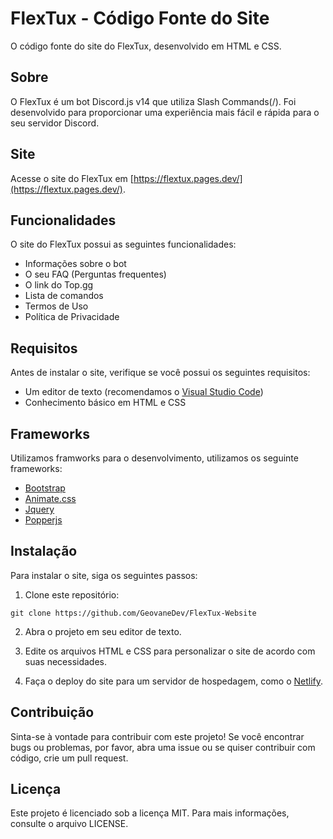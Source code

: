 # FlexTux - Código Fonte do Site

O código fonte do site do FlexTux, desenvolvido em HTML e CSS.

## Sobre

O FlexTux é um bot Discord.js v14 que utiliza Slash Commands(/). Foi desenvolvido para proporcionar uma experiência mais fácil e rápida para o seu servidor Discord.

## Site

Acesse o site do FlexTux em [https://flextux.pages.dev/](https://flextux.pages.dev/).

## Funcionalidades

O site do FlexTux possui as seguintes funcionalidades:

- Informações sobre o bot
- O seu FAQ (Perguntas frequentes)
- O link do Top.gg
- Lista de comandos
- Termos de Uso
- Política de Privacidade

## Requisitos

Antes de instalar o site, verifique se você possui os seguintes requisitos:

- Um editor de texto (recomendamos o [Visual Studio Code](https://code.visualstudio.com/))
- Conhecimento básico em HTML e CSS

## Frameworks

Utilizamos framworks para o desenvolvimento, utilizamos os seguinte frameworks:

- [Bootstrap](https://getbootstrap.com/)
- [Animate.css](https://animate.style/)
- [Jquery](https://jquery.com/)
- [Popperjs](https://popper.js.org/)

## Instalação

Para instalar o site, siga os seguintes passos:

1. Clone este repositório:
```
git clone https://github.com/GeovaneDev/FlexTux-Website
```

2. Abra o projeto em seu editor de texto.

3. Edite os arquivos HTML e CSS para personalizar o site de acordo com suas necessidades.

4. Faça o deploy do site para um servidor de hospedagem, como o [Netlify](https://www.netlify.com/).

## Contribuição

Sinta-se à vontade para contribuir com este projeto! Se você encontrar bugs ou problemas, por favor, abra uma issue ou se quiser contribuir com código, crie um pull request.

## Licença

Este projeto é licenciado sob a licença MIT. Para mais informações, consulte o arquivo LICENSE.
